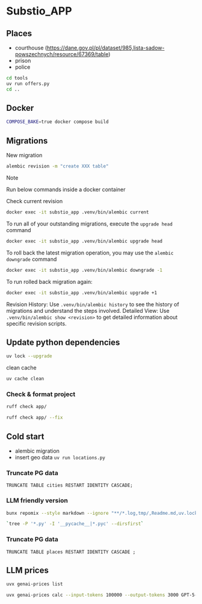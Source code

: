 # Substio_APP

## Places

- courthouse (<https://dane.gov.pl/pl/dataset/985,lista-sadow-powszechnych/resource/67369/table>)
- prison
- police

```bash
cd tools
uv run offers.py
cd ..
```

## Docker

```bash
COMPOSE_BAKE=true docker compose build
```

## Migrations

New migration

```bash
alembic revision -m "create XXX table"
```

> [!NOTE]  
> Run below commands inside a docker container

Check current revision

```bash
docker exec -it substio_app .venv/bin/alembic current
```

To run all of your outstanding migrations, execute the `upgrade head` command

```bash
docker exec -it substio_app .venv/bin/alembic upgrade head
```

To roll back the latest migration operation, you may use the `alembic downgrade` command

```bash
docker exec -it substio_app .venv/bin/alembic downgrade -1
```

To run rolled back migration again:

```bash
docker exec -it substio_app .venv/bin/alembic upgrade +1
```

Revision History: Use `.venv/bin/alembic history` to see the history of migrations and understand the steps involved.
Detailed View: Use `.venv/bin/alembic show <revision>` to get detailed information about specific revision scripts.

## Update python dependencies

```bash
uv lock --upgrade
```

clean cache

```bash
uv cache clean
```

### Check & format project

```bash
ruff check app/
```

```bash
ruff check app/ --fix
```

## Cold start

- alembic migration
- insert geo data `uv run locations.py`

### Truncate PG data

```postgresql
TRUNCATE TABLE cities RESTART IDENTITY CASCADE;
```

### LLM friendly version

```bash
bunx repomix --style markdown --ignore "**/*.log,tmp/,Readme.md,uv.lock"
```

```bash
`tree -P '*.py' -I '__pycache__|*.pyc' --dirsfirst`
```

### Truncate PG data

```postgresql
TRUNCATE TABLE places RESTART IDENTITY CASCADE ;
```

## LLM prices
```bash
uvx genai-prices list
```

```bash
uvx genai-prices calc --input-tokens 100000 --output-tokens 3000 GPT-5-nano GPT-4.1-nano GPT-5  claude-sonnet-4-0 claude-sonnet-4-5
```